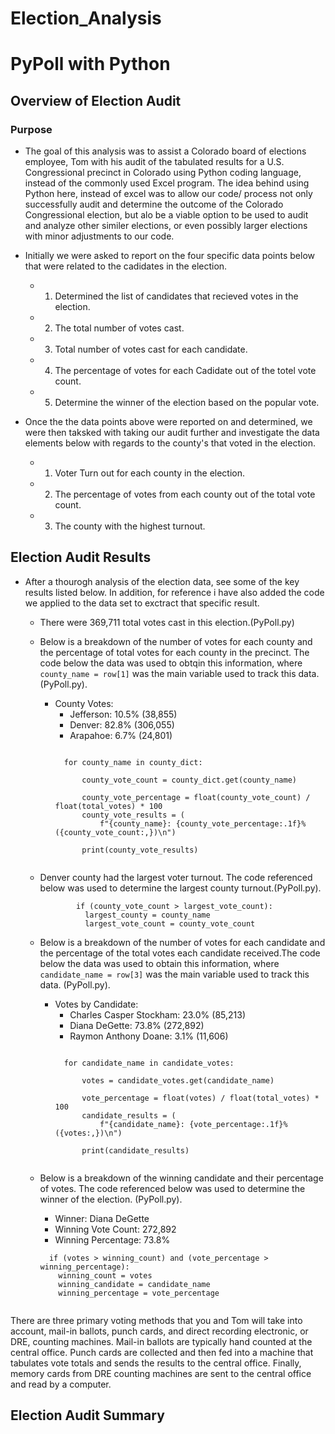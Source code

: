 # Election_Analysis


# PyPoll with Python

## Overview of Election Audit
### Purpose
- The goal of this analysis was to assist a Colorado board of elections employee, Tom with his audit of the tabulated results for a U.S. Congressional precinct in Colorado using Python coding language, instead of the commonly used Excel program. The idea behind using Python here, instead of excel was to allow our code/ process not only successfully audit and determine the outcome of the Colorado Congressional election, but alo be a viable option to be used to audit and analyze other similer elections, or even possibly larger elections with minor adjustments to our code.

- Initially we were asked to report on the four specific data points below that were related to the cadidates in the election.
  -  1. Determined the list of candidates that recieved votes in the election. 
  -  2. The total number of votes cast.
  -  3. Total number of votes cast for each candidate.
  -  4. The percentage of votes for each Cadidate out of the totel vote count.
  -  5. Determine the winner of the election based on the popular vote. 

- Once the the data points above were reported on and determined, we were then taksked with taking our audit further and investigate the data elements below with regards to the county's that voted in the election.
  -  1. Voter Turn out for each county in the election.
  -  2. The percentage of votes from each county out of the total vote count.
  -  3. The county with the highest turnout.

## Election Audit Results
- After a thourogh analysis of the election data, see some of the key results listed below. In addition, for reference i have also added the code we applied to the data set to exctract that specific result.

    * There were 369,711 total votes cast in this election.(PyPoll.py) 


    * Below is a breakdown of the number of votes for each county and the percentage of total votes for each county in the precinct. The code below the data was used to obtqin this information, where ```county_name = row[1]``` was the main variable used to track this data.(PyPoll.py).
        - County Votes:
            * Jefferson: 10.5% (38,855)
            * Denver: 82.8% (306,055)
            * Arapahoe: 6.7% (24,801)   
            ```
                  
              for county_name in county_dict:
                   
                  county_vote_count = county_dict.get(county_name)
                  
                  county_vote_percentage = float(county_vote_count) / float(total_votes) * 100
                  county_vote_results = (
                      f"{county_name}: {county_vote_percentage:.1f}% ({county_vote_count:,})\n")
                   
                  print(county_vote_results)
             
    * Denver county had the largest voter turnout. The code referenced below was used to determine the largest county turnout.(PyPoll.py).
      ```
              if (county_vote_count > largest_vote_count):
                largest_county = county_name
                largest_vote_count = county_vote_count

    * Below is a breakdown of the number of votes for each candidate and the percentage of the total votes each candidate received.The code below the data was used to obtain this information, where ```candidate_name = row[3]``` was the main variable used to track this data. (PyPoll.py).
        - Votes by Candidate:
            * Charles Casper Stockham: 23.0% (85,213)
            * Diana DeGette: 73.8% (272,892)
            * Raymon Anthony Doane: 3.1% (11,606)
            ```
            
              for candidate_name in candidate_votes:
              
                  votes = candidate_votes.get(candidate_name)
        
                  vote_percentage = float(votes) / float(total_votes) * 100
                  candidate_results = (
                      f"{candidate_name}: {vote_percentage:.1f}% ({votes:,})\n")

                  print(candidate_results)


    * Below is a breakdown of the winning candidate and their percentage of votes. The code referenced below was used to determine the winner of the election. (PyPoll.py).
        - Winner: Diana DeGette
        - Winning Vote Count: 272,892
        - Winning Percentage: 73.8%
        ```
          if (votes > winning_count) and (vote_percentage > winning_percentage):
            winning_count = votes
            winning_candidate = candidate_name
            winning_percentage = vote_percentage


There are three primary voting methods that you and Tom will take into account, mail-in ballots, punch cards, and direct recording electronic, or DRE, counting machines. Mail-in ballots are typically hand counted at the central office. Punch cards are collected and then fed into a machine that tabulates vote totals and sends the results to the central office. Finally, memory cards from DRE counting machines are sent to the central office and read by a computer.

## Election Audit Summary



